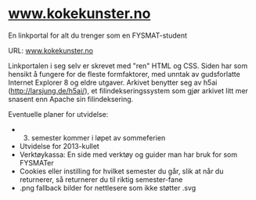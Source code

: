 # www.kokekunster.no
En linkportal for alt du trenger som en FYSMAT-student

URL: www.kokekunster.no

Linkportalen i seg selv er skrevet med "ren" HTML og CSS.
Siden har som hensikt å fungere for de fleste formfaktorer,
med unntak av gudsforlatte Internet Explorer 8 og eldre utgaver.
Arkivet benytter seg av h5ai (http://larsjung.de/h5ai/), et filindekseringssystem
som gjør arkivet litt mer snasent enn Apache sin filindeksering.

Eventuelle planer for utvidelse:
- 3. semester kommer i løpet av sommeferien
- Utvidelse for 2013-kullet
- Verktøykassa: En side med verktøy og guider man har bruk for som FYSMATer
- Cookies eller instilling for hvilket semester du går, slik at når du returnerer,
  så returnerer du til riktig semester-fane
- .png fallback bilder for nettlesere som ikke støtter .svg
